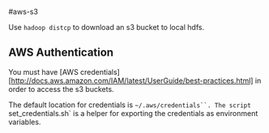 #aws-s3

Use `hadoop distcp` to download an s3 bucket to local hdfs. 

## AWS Authentication
You must have 
[AWS credentials][http://docs.aws.amazon.com/IAM/latest/UserGuide/best-practices.html]
in order to access the s3 buckets.

The default location for credentials is `~/.aws/credentials``. The script `set_credentials.sh` 
is a helper for exporting the credentials as environment variables.
